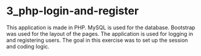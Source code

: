 # 3_php-login-and-register

This application is made in PHP. MySQL is used for the database. Bootstrap was used for the layout of the pages. 
The application is used for logging in and registering users. The goal in this exercise was to set up the session and coding logic.
